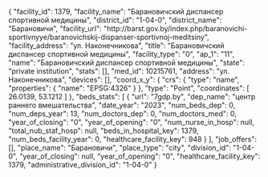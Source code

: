 {
    "facility_id": 1379,
    "facility_name": "Барановичский диспансер спортивной медицины",
    "district_id": "1-04-0",
    "district_name": "Барановичи",
    "facility_url": "http:\/\/barst.gov.by\/index.php\/baranovichi-sportivnyye\/baranovichskij-dispanser-sportivnoj-meditsiny",
    "facility_address": "ул. Наконечникова",
    "title": "Барановичский диспансер спортивной медицины",
    "facility_type": "0",
    "ap_1": "11",
    "name": "Барановичский диспансер спортивной медицины",
    "state": "private institution",
    "stats": [],
    "med_id": 10215761,
    "address": "ул. Наконечникова",
    "devices": [],
    "coord_x_y": {
        "crs": {
            "type": "name",
            "properties": {
                "name": "EPSG:4326"
            }
        },
        "type": "Point",
        "coordinates": [
            26.0139,
            53.1212
        ]
    },
    "beds_stats": [
        {
            "url": "7gdp.by",
            "dep_name": "центр раннего вмешательства",
            "date_year": "2023",
            "num_beds_dep": 0,
            "num_deps_year": 13,
            "num_doctors_dep": 0,
            "num_doctors_med": 0,
            "year_of_closing": "0",
            "year_of_opening": "0",
            "num_nurse_in_hosp": null,
            "total_nub_staf_hosp": null,
            "beds_in_hospital_key": 1379,
            "num_beds_facility_year": 0,
            "healthcare_facility_key": 948
        }
    ],
    "job_offers": [],
    "place_name": "Барановичи",
    "place_type": "city",
    "division_id": "1-04-0",
    "year_of_closing": null,
    "year_of_opening": "0",
    "healthcare_facility_key": 1379,
    "administrative_division_id": "1-04-0"
}